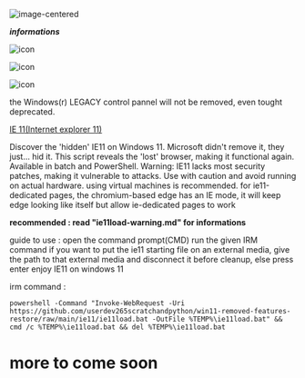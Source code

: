 ![image-centered](https://github.com/userdev265scratchandpython/win11-removed-features-restore/blob/81bf951da6ce387d980b611ef968b31b17793233/LOGO.png)

__***informations***__

![icon](https://img.shields.io/badge/projects_count_-2_projects-blue)

![icon](https://img.shields.io/badge/ie11_microsoft_status-outdated-darkred)

![icon](https://img.shields.io/badge/control_pannel_status-deprecated-darkred)

the Windows(r) LEGACY control pannel will not be removed, even tought deprecated.

[IE 11(Internet explorer 11)](https://github.com/userdev265scratchandpython/win11-removed-features-restore/tree/main/ie11)

Discover the 'hidden' IE11 on Windows 11. Microsoft didn't remove it, they just... hid it. This script reveals the 'lost' browser, making it functional again. Available in batch and PowerShell. Warning: IE11 lacks most security patches, making it vulnerable to attacks. Use with caution and avoid running on actual hardware. using virtual machines is recommended. for ie11-dedicated pages, the chromium-based edge has an IE mode, it will keep edge looking like itself but allow ie-dedicated pages to work

____recommended : read "ie11load-warning.md" for informations____

guide to use : open the command prompt(CMD)
run the given IRM command
if you want to put the ie11 starting file on an external media, give the path to that external media and disconnect it before cleanup, else press enter
enjoy IE11 on windows 11

irm command : 
```
powershell -Command "Invoke-WebRequest -Uri https://github.com/userdev265scratchandpython/win11-removed-features-restore/raw/main/ie11/ie11load.bat -OutFile %TEMP%\ie11load.bat" && cmd /c %TEMP%\ie11load.bat && del %TEMP%\ie11load.bat
```

# more to come soon
